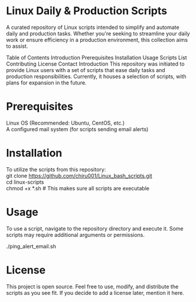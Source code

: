 # Linux Daily & Production Scripts
A curated repository of Linux scripts intended to simplify and automate daily and production tasks. Whether you're seeking to streamline your daily work or ensure efficiency in a production environment, this collection aims to assist.

Table of Contents
Introduction
Prerequisites
Installation
Usage
Scripts List
Contributing
License
Contact
Introduction
This repository was initiated to provide Linux users with a set of scripts that ease daily tasks and production responsibilities. Currently, it houses a selection of scripts, with plans for expansion in the future.

# Prerequisites
Linux OS (Recommended: Ubuntu, CentOS, etc.)
<br>
A configured mail system (for scripts sending email alerts)
<br>
# Installation
To utilize the scripts from this repository:
<br>
git clone https://github.com/chiru001/Linux_bash_scripts.git
<br>
cd linux-scripts
<br>
chmod +x *.sh  # This makes sure all scripts are executable
# Usage
To use a script, navigate to the repository directory and execute it. Some scripts may require additional arguments or permissions.
<br>

./ping_alert_email.sh
# License
This project is open source. Feel free to use, modify, and distribute the scripts as you see fit. If you decide to add a license later, mention it here.